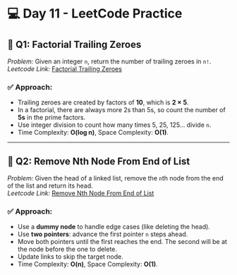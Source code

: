 # 💻 Day 11 - LeetCode Practice

## 🔹 Q1: Factorial Trailing Zeroes  
*Problem:* Given an integer `n`, return the number of trailing zeroes in `n!`.  
*Leetcode Link:* [Factorial Trailing Zeroes](https://leetcode.com/problems/factorial-trailing-zeroes)

### ✅ Approach:
- Trailing zeroes are created by factors of **10**, which is **2 × 5**.
- In a factorial, there are always more 2s than 5s, so count the number of **5s** in the prime factors.
- Use integer division to count how many times 5, 25, 125... divide `n`.
- Time Complexity: **O(log n)**, Space Complexity: **O(1)**.

---

## 🔹 Q2: Remove Nth Node From End of List  
*Problem:* Given the head of a linked list, remove the `n`th node from the end of the list and return its head.  
*Leetcode Link:* [Remove Nth Node From End of List](https://leetcode.com/problems/remove-nth-node-from-end-of-list)

### ✅ Approach:
- Use a **dummy node** to handle edge cases (like deleting the head).
- Use **two pointers**: advance the first pointer `n` steps ahead.
- Move both pointers until the first reaches the end. The second will be at the node before the one to delete.
- Update links to skip the target node.
- Time Complexity: **O(n)**, Space Complexity: **O(1)**.
